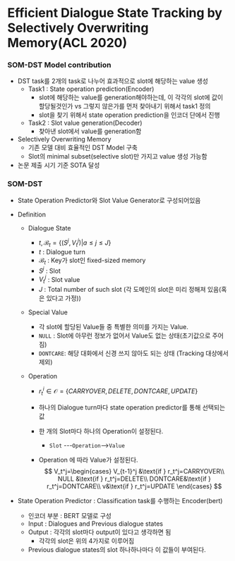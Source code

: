 # Efficient Dialogue State Tracking by Selectively Overwriting Memory(ACL 2020)



### SOM-DST Model contribution

- DST task를 2개의 task로 나누어 효과적으로 slot에 해당하는 value 생성
	- Task1 : State operation prediction(Encoder)
		- slot에 해당하는 value를 generation해야하는데, 이 각각의 slot에 값이 할당될것인가 vs 그렇지 않은가를 먼저 찾아내기 위해서 task1 정의
		- slot을 찾기 위해서 state operation prediction을 인코더 단에서 진행 
	- Task2 : Slot value generation(Decoder)
		- 찾아낸 slot에서 value를 generation함
- Selectively Overwriting Memory
	- 기존 모델 대비 효율적인 DST Model 구축
	- Slot의 minimal subset(selective slot)만 가지고 value 생성 가능함 
- 논문 제출 시기 기준 SOTA 달성



### SOM-DST

- State Operation Predictor와 Slot Value Generator로 구성되어있음

- Definition

	- Dialogue State

		- $t, \mathcal{B}_t=\left\{(S^j, V_t^j)\vert a\leq j\leq J\right\}$
		- $t$ : Dialogue turn
		- $\mathcal{B}_t$ : Key가 slot인 fixed-sized memory
		- $S^j$ : Slot
		- $V_t^j$ : Slot value
		- $J$ : Total number of such slot (각 도메인의 slot은 미리 정해져 있음(혹은 있다고 가정))

	- Special Value

		- 각 slot에 할당된 Value들 중 특별한 의미를 가지는 Value.
		- `NULL` : Slot에 아무런 정보가 없어서 Value도 없는 상태(초기값으로 주어짐)
		- `DONTCARE`: 해당 대화에서 신경 쓰지 않아도 되는 상태 (Tracking 대상에서 제외)

	- Operation

		- $r_t^i\in \mathcal{O}=\left\{CARRYOVER, DELETE, DONTCARE, UPDATE\right\}$

		- 하나의 Dialogue turn마다 state operation predictor를 통해 선택되는 값

		- 한 개의 Slot마다 하나의 Operation이 설정된다. 

			- `Slot` ---`Operation`-->`Value`

		- Operation 에 따라 Value가 설정된다.
			$$
			V_t^j=\begin{cases}
			V_{t-1}^j &\text{if } r_t^j=CARRYOVER\\
			NULL &\text{if } r_t^j=DELETE\\
			DONTCARE&\text{if } r_t^j=DONTCARE\\
			v&\text{if } r_t^j=UPDATE
			\end{cases}
			$$

- State Operation Predictor : Classification task를 수행하는 Encoder(bert)

	- 인코더 부분 : BERT 모델로 구성
	- Input : Dialogues and Previous dialogue states
	- Output : 각각의 slot마다 output이 있다고 생각하면 됨 
		- 각각의 slot은 위의 4가지로 이루어짐
	- Previous dialogue states의 slot 하나하나마다 이 값들이 부여된다.

	

